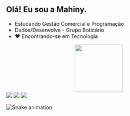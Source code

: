## Olá! Eu sou a Mahiny.


 - Estudando Gestão Comercial e Programação 
 - Dados/Desenvolve - Grupo Boticário
 - ❤️ Encontrando-se em Tecnologia



<div align="center">
  <a href="https://github.com/mahiny">
  <img height="130em" src="https://github-readme-stats.vercel.app/api?username=mahiny&show_icons=true&theme=dracula&include_all_commits=true&count_private=true"/>
  
</div>
 
  
  
  <div> 
    <a href="https://instagram.com/mahinydeandrade" target="_blank"><img src="https://img.shields.io/badge/-Instagram-%23E4405F?style=for-the-badge&logo=instagram&logoColor=white" target="_blank"></a>
  <a href = "mailto:mahinydeandrade94@gmail.com"><img src="https://img.shields.io/badge/-Gmail-%23333?style=for-the-badge&logo=gmail&logoColor=white" target="_blank"></a>
  <a href="https://www.linkedin.com/in/mahinydeandrade" target="_blank"><img src="https://img.shields.io/badge/-LinkedIn-%230077B5?style=for-the-badge&logo=linkedin&logoColor=white" target="_blank"></a> 
   
   ![Snake animation](https://github.com/mahiny/mahiny/blob/output/github-contribution-grid-snake.svg)
 
</div>
   
   
 
